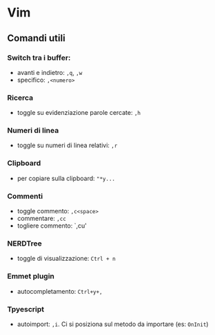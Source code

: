 # Vim

## Comandi utili

### Switch tra i buffer:
* avanti e indietro: `,q`, `,w`
* specifico: `,<numero>`

### Ricerca
* toggle su evidenziazione parole cercate: `,h`

### Numeri di linea
* toggle su numeri di linea relativi: `,r`

### Clipboard
* per copiare sulla clipboard: `"*y...`

### Commenti
* toggle commento: `,c<space>`
* commentare: `,cc`
* togliere commento: `,cu'

### NERDTree
* toggle di visualizzazione: `Ctrl + n`

### Emmet plugin
* autocompletamento: `Ctrl+y+,`

### Tpyescript
* autoimport: `,i`. Ci si posiziona sul metodo da importare (es: `OnInit`)
